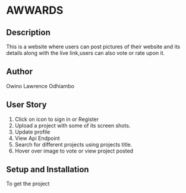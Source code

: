 # AWWARDS

## Description
This is a website where users can post pictures of their website and its details along with the live link,users can also vote or rate upon it.

## Author 
Owino Lawrence Odhiambo

## User Story 
1. Click on icon to sign in or Register
2. Upload a project with some of its screen shots.
3. Update profile
4. View Api Endpoint
5. Search for different projects using projects title.
6. Hover over image to vote or view project posted

## Setup and Installation
To get the project
